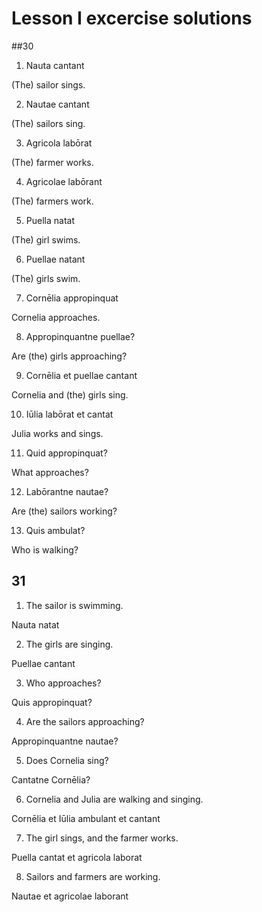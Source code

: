 # Lesson I excercise solutions

##30

1. Nauta cantant

(The) sailor sings.

2. Nautae cantant

(The) sailors sing.

3. Agricola labōrat

(The) farmer works.

4. Agricolae labōrant

(The) farmers work.

5. Puella natat

(The) girl swims.

6. Puellae natant

(The) girls swim.

7. Cornēlia appropinquat

Cornelia approaches.

8. Appropinquantne puellae?

Are (the) girls approaching?

9. Cornēlia et puellae cantant

Cornelia and (the) girls sing.

10. Iūlia labōrat et cantat

Julia works and sings.

11. Quid appropinquat?

What approaches?

12. Labōrantne nautae?

Are (the) sailors working?

13. Quis ambulat?

Who is walking?

## 31

1. The sailor is swimming.

Nauta natat

2. The girls are singing.

Puellae cantant

3. Who approaches?

Quis appropinquat?

4. Are the sailors approaching?

Appropinquantne nautae?

5. Does Cornelia sing?

Cantatne Cornēlia?

6. Cornelia and Julia are walking and singing.

Cornēlia et Iūlia ambulant et cantant

7. The girl sings, and the farmer works.

Puella cantat et agricola laborat

8. Sailors and farmers are working. 

Nautae et agricolae laborant
